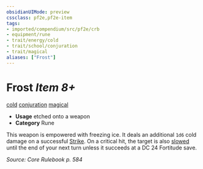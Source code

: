 ```yaml
---
obsidianUIMode: preview
cssclass: pf2e,pf2e-item
tags:
- imported/compendium/src/pf2e/crb
- equipment/rune
- trait/energy/cold
- trait/school/conjuration
- trait/magical
aliases: ["Frost"]
---
```

# Frost *Item 8+*  
[cold](cold.md)  [conjuration](conjuration.md)  [magical](magical.md)  

- **Usage** etched onto a weapon
- **Category** Rune

This weapon is empowered with freezing ice. It deals an additional `1d6` cold damage on a successful [Strike](strike.md). On a critical hit, the target is also [slowed](conditions.md#Slowed) until the end of your next turn unless it succeeds at a DC 24 Fortitude save.

*Source: Core Rulebook p. 584*